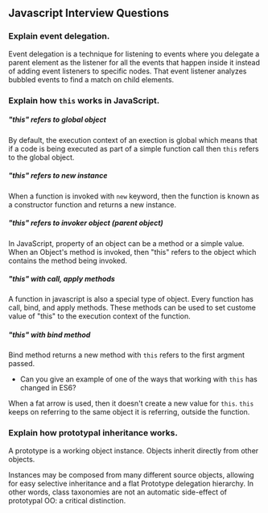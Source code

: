 ## Javascript Interview Questions

### Explain event delegation.

Event delegation is a technique for listening to events where you delegate a parent element as the listener for all the events that happen inside it instead of adding event listeners to specific nodes. That event listener analyzes bubbled events to find a match on child elements. 

### Explain how ```this``` works in JavaScript. 

##### "this" refers to global object

By default, the execution context of an exection is global which means that if a code is being executed as part of a simple function call then ```this``` refers to the global object. 

##### "this" refers to new instance

When a function is invoked with ```new``` keyword, then the function is known as a constructor function and returns a new instance. 

##### "this" refers to invoker object (parent object)

In JavaScript, property of an object can be a method or a simple value. When an Object's method is invoked, then "this" refers to the object which contains the method being invoked. 

##### "this" with call, apply methods

A function in javascript is also a special type of object. Every function has call, bind, and apply methods. These methods can be used to set custome value of "this" to the execution context of the function. 

##### "this" with bind method

Bind method returns a new method with ```this``` refers to the first argment passed. 

- Can you give an example of one of the ways that working with ```this``` has changed in ES6? 

When a fat arrow is used, then it doesn't create a new value for ```this```. ```this``` keeps on referring to the same object it is referring, outside the function. 



### Explain how prototypal inheritance works.

A prototype is a working object instance. Objects inherit directly from other objects. 

Instances may be composed from many different source objects, allowing for easy selective inheritance and a flat Prototype delegation hierarchy. In other words, class taxonomies are not an automatic side-effect of prototypal OO: a critical distinction. 

####

